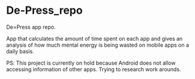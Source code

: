 # De-Press_repo
De=Press app repo.

App that calculates the amount of time spent on each app and gives an analysis of how much mental energy is being wasted on mobile apps on a daily basis.

PS: This project is currently on hold because Android does not allow accessing information of other apps. Trying to research work arounds.

